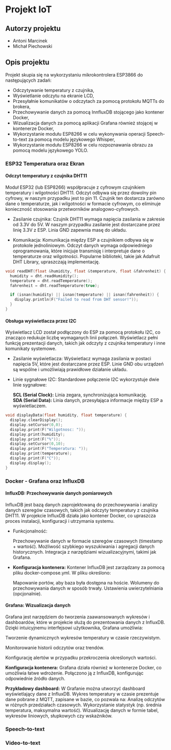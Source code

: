 # Projekt IoT # 

## Autorzy projektu ## 
* Antoni Marcinek 
* Michał Piechowski

## Opis projektu ##

Projekt skupia się na wykorzystaniu mikrokontrolera ESP3866 do następujących zadań:

* Odczytywanie temperatury z czujnika,
* Wyświetlanie odczytu na ekranie LCD,
* Przesyłałnie komunikatów o odczytach za pomocą protokołu MQTTs do brokera,
* Przechowywanie danych za pomocą InnfluxDB stojącego jako kontener Docker,
* Wizualizacja danych za pomocą aplikacji Grafana również stojącej w kontenerze Docker,
* Wykorzystanie modułu ESP8266 w celu wykonywania operacji Speech-to-text za pomocą modelu językowego Whisper,
* Wykorzystanie modułu ESP8266 w celu rozpoznawania obrazu za pomocą modelu językowego YOLO.

### ESP32 Temperatura oraz Ekran ###

#### Odczyt temperatury z czujnika DHT11 #### 
Moduł ESP32 (lub ESP8266) współpracuje z cyfrowym czujnikiem temperatury i wilgotności DHT11. Odczyt odbywa się przez dowolny pin cyfrowy, w naszym przypadku jest to pin 11. Czujnik ten dostarcza zarówno dane o temperaturze, jak i wilgotności w formacie cyfrowym, co eliminuje konieczność stosowania przetworników analogowo-cyfrowych.

* Zasilanie czujnika:
  Czujnik DHT11 wymaga napięcia zasilania w zakresie od 3.3V do 5V. W naszym przypadku zasilanie jest dostarczane przez linię 3.3V z ESP. Linia GND zapewnia masę do układu.

* Komunikacja:
  Komunikacja między ESP a czujnikiem odbywa się w protokole jednoliniowym. Odczyt danych wymaga odpowiedniego oprogramowania, które inicjuje transmisję i interpretuje dane o temperaturze oraz wilgotności. Popularne biblioteki, takie jak Adafruit DHT Library, upraszczają implementację.
  
```C
void readDHT(float &humidity, float &temperature, float &fahrenheit) {
  humidity = dht.readHumidity();
  temperature = dht.readTemperature();
  fahrenheit = dht.readTemperature(true);

  if (isnan(humidity) || isnan(temperature) || isnan(fahrenheit)) {
    display.println(F("Failed to read from DHT sensor!"));
  }
}
```

#### Obsługa wyświetlacza przez I2C ####
Wyświetlacz LCD został podłączony do ESP za pomocą protokołu I2C, co znacząco redukuje liczbę wymaganych linii połączeń. Wyświetlacz pełni funkcję prezentacji danych, takich jak odczyty z czujnika temperatury i inne komunikaty systemowe.

* Zasilanie wyświetlacza:
  Wyświetlacz wymaga zasilania w postaci napięcia 5V, które jest dostarczane przez ESP. Linie GND obu urządzeń są wspólne i umożliwiają prawidłowe działanie układu.

* Linie sygnałowe I2C:
  Standardowe połączenie I2C wykorzystuje dwie linie sygnałowe:

  **SCL (Serial Clock):** Linia zegara, synchronizująca komunikację. <br>
  **SDA (Serial Data):** Linia danych, przesyłająca informacje między ESP a wyświetlaczem.

```C
void displayData(float humidity, float temperature) {
  display.clearDisplay();
  display.setCursor(0,0);
  display.print(F("Wilgotnosc: "));
  display.print(humidity);
  display.print(F("%"));
  display.setCursor(0,10);
  display.print(F("Temperatura: "));
  display.print(temperature);
  display.print(F("C"));
  display.display();
}
```

### Docker - Grafana oraz InfluxDB ###

#### InfluxDB: Przechowywanie danych pomiarowych ####

InfluxDB jest bazą danych zaprojektowaną do przechowywania i analizy danych szeregów czasowych, takich jak odczyty temperatury z czujnika DHT11. W projekcie InfluxDB działa jako kontener Docker, co upraszcza proces instalacji, konfiguracji i utrzymania systemu.

* Funkcjonalność:

  Przechowywanie danych w formacie szeregów czasowych (timestamp + wartość).
  Możliwość szybkiego wyszukiwania i agregacji danych historycznych.
  Integracja z narzędziami wizualizacyjnymi, takimi jak Grafana.

* **Konfiguracja kontenera:** Kontener InfluxDB jest zarządzany za pomocą pliku docker-compose.yml. W pliku określono:

  Mapowanie portów, aby baza była dostępna na hoście.
  Wolumeny do przechowywania danych w sposób trwały.
  Ustawienia uwierzytelniania (opcjonalnie).

#### Grafana: Wizualizacja danych ####
Grafana jest narzędziem do tworzenia zaawansowanych wykresów i dashboardów, które w projekcie służą do prezentowania danych z InfluxDB. Dzięki intuicyjnemu interfejsowi użytkownika, Grafana umożliwia:

Tworzenie dynamicznych wykresów temperatury w czasie rzeczywistym.

Monitorowanie historii odczytów oraz trendów.

Konfigurację alertów w przypadku przekroczenia określonych wartości.

**Konfiguracja kontenera:** Grafana działa również w kontenerze Docker, co umożliwia łatwe wdrożenie. Połączono ją z InfluxDB, konfigurując odpowiednie źródło danych.

**Przykładowy dashboard:** W Grafanie można utworzyć dashboard wyświetlający dane z InfluxDB. Wykres temperatury w czasie prezentuje dane pobrane z MQTT, zapisane w bazie, co pozwala na:
Analizę odczytów w różnych przedziałach czasowych.
Wykorzystanie statystyk (np. średnia temperatura, maksymalna wartość).
Wizualizację danych w formie tabel, wykresów liniowych, słupkowych czy wskaźników.

### Speech-to-text ###

### Video-to-text ###

